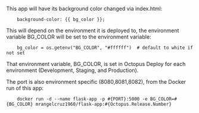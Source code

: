 This app will have its background color changed via index.html: <br>

        background-color: {{ bg_color }};


This will depend on the environment it is deployed to, the environment variable BG_COLOR will be set to the environment variable:

        bg_color = os.getenv("BG_COLOR", "#ffffff")  # default to white if not set


That environment variable, BG_COLOR, is set in Octopus Deploy for each environment (Development, Staging, and Production).

The port is also environment specific (8080,8081,8082), from the Docker run of this app:


        docker run -d --name flask-app -p #{PORT}:5000 -e BG_COLOR=#{BG_COLOR} mrangelcruz1960/flask-app:#{Octopus.Release.Number}

